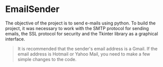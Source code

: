 # EmailSender

The objective of the project is to send e-mails using python. To build the project, it was necessary to work with the SMTP protocol for sending emails, the SSL protocol for security and the Tkinter library as a graphical interface. 
> It is recommended that the sender's email address is a Gmail. If the email address is Hotmail or Yahoo Mail, you need to make a few simple changes to the code.
